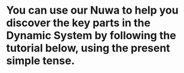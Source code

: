 # You can use our Nuwa to help you discover the key parts in the Dynamic System by following the tutorial below, using the present simple tense.
